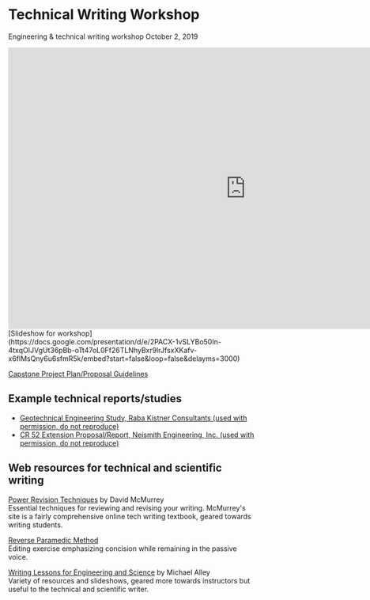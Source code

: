 # Technical Writing Workshop  
Engineering &amp; technical writing workshop
October 2, 2019

<iframe src="https://docs.google.com/presentation/d/e/2PACX-1vSLYBo50In-4txqOIJVgUt36pBb-oTt47oL0Ff26TLNhyBxr9lrJfsxXKafv-x6flMsQny6u6sfmR5k/embed?start=false&loop=false&delayms=3000" frameborder="0" width="960" height="569" allowfullscreen="true" mozallowfullscreen="true" webkitallowfullscreen="true"></iframe>
[Slideshow for workshop](https://docs.google.com/presentation/d/e/2PACX-1vSLYBo50In-4txqOIJVgUt36pBb-oTt47oL0Ff26TLNhyBxr9lrJfsxXKafv-x6flMsQny6u6sfmR5k/embed?start=false&loop=false&delayms=3000)

[Capstone Project Plan/Proposal Guidelines](https://drive.google.com/open?id=1mObMQEcnqYsAJFlXb01R4aV4TfQ7pBA8)

## Example technical reports/studies

- [Geotechnical Engineering Study, Raba Kistner Consultants (used with permission, do not reproduce)](files/geotechnical-example.pdf)
- [CR 52 Extension Proposal/Report, Neismith Engineering, Inc. (used with permission, do not reproduce)](files/cr-extension-example.pdf)


## Web resources for technical and scientific writing

[Power Revision Techniques](https://www.prismnet.com/~hcexres/textbook/hirevov.html) by David McMurrey  
Essential techniques for reviewing and revising your writing. McMurrey's site is a fairly comprehensive online tech writing textbook, geared towards writing students.

[Reverse Paramedic Method](https://owl.purdue.edu/owl/general_writing/academic_writing/reverse_paramedic_method.html)  
Editing exercise emphasizing concision while remaining in the passive voice.

[Writing Lessons for Engineering and Science](https://www.craftofscientificwriting.com/) by Michael Alley   
Variety of resources and slideshows, geared more towards instructors but useful to the technical and scientific writer.
